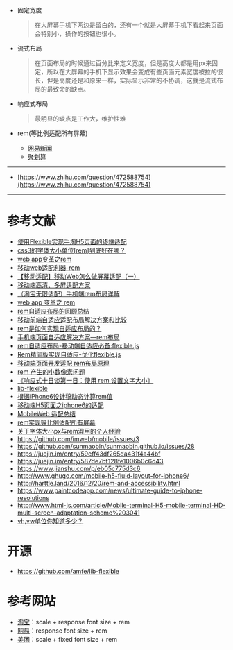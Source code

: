 - 固定宽度

    > 在大屏幕手机下两边是留白的，还有一个就是大屏幕手机下看起来页面会特别小，操作的按钮也很小。

- 流式布局

    > 在页面布局的时候通过百分比来定义宽度，但是高度大都是用px来固定，所以在大屏幕的手机下显示效果会变成有些页面元素宽度被拉的很长，但是高度还是和原来一样，实际显示非常的不协调，这就是流式布局的最致命的缺点。

- 响应式布局

    > 最明显的缺点是工作大，维护性难

- rem(等比例适配所有屏幕)

    - [网易新闻](http://3g.163.com/touch/news/subchannel/all?version=v_standard)
    - [聚划算](https://jhs.m.taobao.com/m/index.htm#!all)

---

- [https://www.zhihu.com/question/472588754](https://www.zhihu.com/question/472588754)

---

# 参考文献
- [使用Flexible实现手淘H5页面的终端适配](https://github.com/amfe/article/issues/17)
- [css3的字体大小单位[rem]到底好在哪？](https://www.zhihu.com/question/21504656)
- [web app变革之rem](https://www.520ued.com/article/rem)
- [移动web适配利器-rem](http://www.alloyteam.com/2016/03/mobile-web-adaptation-tool-rem/)
- [【移动适配】移动Web怎么做屏幕适配（一）](https://segmentfault.com/a/1190000004524243)
- [移动端高清、多屏适配方案](http://www.aliued.com)
- [（淘宝无限适配）手机端rem布局详解](http://www.cnblogs.com/well-nice/p/5509589.html)
- [web app 变革之 rem](https://isux.tencent.com/web-app-rem.html)
- [rem自适应布局的回顾总结](http://caibaojian.com/rem-responsive-2.html)
- [移动前端自适应适配布局解决方案和比较](移动前端自适应适配布局解决方案和比较)
- [rem是如何实现自适应布局的？](http://caibaojian.com/web-app-rem.html)
- [手机端页面自适应解决方案—rem布局](http://caibaojian.com/rem-responsive.html)
- [rem自适应布局-移动端自适应必备:flexible.js](http://caibaojian.com/flexible-js.html)
- [Rem精简版实现自适应-优化flexible.js](http://caibaojian.com/simple-flexible.html)
- [移动端页面开发适配 rem布局原理](https://segmentfault.com/a/1190000007526917)
- [rem 产生的小数像素问题](http://taobaofed.org/blog/2015/11/04/mobile-rem-problem/)
- [《响应式十日谈第一日：使用 rem 设置文字大小》](http://ued.taobao.org/blog/2013/05/rem-font-size/)
- [lib-flexible](https://github.com/amfe/lib-flexible)
- [根据iPhone6设计稿动态计算rem值](http://blog.csdn.net/yisuowushinian/article/details/50204085)
- [移动端H5页面之iphone6的适配](http://www.ghugo.com/mobile-h5-fluid-layout-for-iphone6/)
- [MobileWeb 适配总结](https://www.w3ctech.com/topic/979)
- [rem实现等比例适配所有屏幕](https://segmentfault.com/a/1190000005073196)
- [关于字体大小px与rem混用的个人经验](https://segmentfault.com/a/1190000005131715)
- https://github.com/imweb/mobile/issues/3
- https://github.com/sunmaobin/sunmaobin.github.io/issues/28
- https://juejin.im/entry/59eff43df265da431f4a44bf
- https://juejin.im/entry/587de7bf128fe1006b0c6d43
- https://www.jianshu.com/p/eb05c775d3c6
- http://www.ghugo.com/mobile-h5-fluid-layout-for-iphone6/
- http://harttle.land/2016/12/20/rem-and-accessibility.html
- https://www.paintcodeapp.com/news/ultimate-guide-to-iphone-resolutions
- http://www.html-js.com/article/Mobile-terminal-H5-mobile-terminal-HD-multi-screen-adaptation-scheme%203041
- [vh,vw单位你知道多少？](https://juejin.im/entry/59b00e46f265da2491513bcc)

# 开源

- https://github.com/amfe/lib-flexible

# 参考网站
- [淘宝](https://m.taobao.com)：scale + response font size + rem
- [网易](http://3g.163.com)：response font size + rem
- [美团](http://i.meituan.com)：scale + fixed font size + rem
